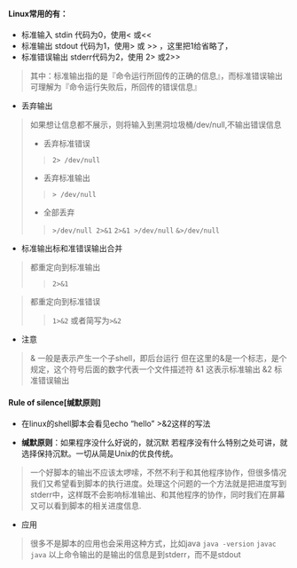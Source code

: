 #### Linux常用的有：

* 标准输入 stdin  代码为0，使用< 或<<
* 标准输出 stdout 代码为1，使用> 或 >> ，这里把1给省略了，
* 标准错误输出 stderr代码为2，使用 2> 或2>>

>其中：标准输出指的是『命令运行所回传的正确的信息』，而标准错误输出可理解为『命令运行失败后，所回传的错误信息』

* 丢弃输出

> 如果想让信息都不展示，则将输入到黑洞垃圾桶/dev/null,不输出错误信息  
> * 丢弃标准错误
>> `2> /dev/null`    
> * 丢弃标准输出
>> `> /dev/null` 
> * 全部丢弃
>> `>/dev/null 2>&1`
>> `2>&1 >/dev/null`
>> `&>/dev/null`

* 标准输出标和准错误输出合并

> 都重定向到标准输出
>> `2>&1`

> 都重定向到标准错误
>> `1>&2`  或者简写为`>&2`

* 注意

> &   一般是表示产生一个子shell，即后台运行
但在这里的&是一个标志，是个规定，这个符号后面的数字代表一个文件描述符
&1  这表示标准输出
&2  标准错误输出

#### Rule of silence[缄默原则]

* 在linux的shell脚本会看见echo “hello” >&2这样的写法

* __缄默原则__：如果程序没什么好说的，就沉默 若程序没有什么特别之处可讲，就选择保持沉默。一切从简是Unix的优良传统。

> 一个好脚本的输出不应该太啰嗦，不然不利于和其他程序协作，但很多情况我们又希望看到脚本的执行进度。处理这个问题的一个方法就是把进度写到stderr中，这样既不会影响标准输出、和其他程序的协作，同时我们在屏幕又可以看到脚本的相关进度信息.

* 应用

> 很多不是脚本的应用也会采用这种方式，比如java
`java -version`
`javac`
`java`
> 以上命令输出的是输出的信息是到stderr，而不是stdout